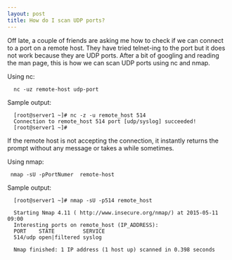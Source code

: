 ```yaml
---
layout: post
title: How do I scan UDP ports?
---
```

Off late, a couple of friends are asking me how to check if we can connect to a port on a remote host. They have  tried telnet-ing to the port but it does not work because they are UDP ports. After a bit of googling and reading the man page, this is how we can scan UDP ports using nc and nmap.

Using nc:

      nc -uz remote-host udp-port

Sample output:

      [root@server1 ~]# nc -z -u remote_host 514
      Connection to remote_host 514 port [udp/syslog] succeeded!
      [root@server1 ~]#

If the remote host is not accepting the connection, it instantly returns the prompt without any message or takes a while sometimes.

Using nmap:

     nmap -sU -pPortNumer  remote-host

Sample output:

      [root@server1 ~]# nmap -sU -p514 remote_host
            
      Starting Nmap 4.11 ( http://www.insecure.org/nmap/) at 2015-05-11 09:00
      Interesting ports on remote_host (IP_ADDRESS):
      PORT    STATE         SERVICE
      514/udp open|filtered syslog
            
      Nmap finished: 1 IP address (1 host up) scanned in 0.398 seconds


